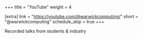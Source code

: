 +++
title = "YouTube"
weight = 4

[extra]
link = "https://youtube.com/@warwickcomputing/"
short = "@warwickcomputing"
schedule_skip = true
+++

Recorded talks from students & industry